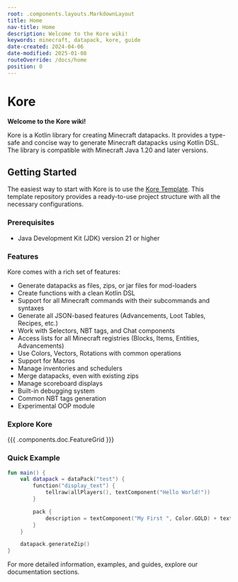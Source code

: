 ```yaml
---
root: .components.layouts.MarkdownLayout
title: Home
nav-title: Home
description: Welcome to the Kore wiki!
keywords: minecraft, datapack, kore, guide
date-created: 2024-04-06
date-modified: 2025-01-08
routeOverride: /docs/home
position: 0
---
```


# Kore

**Welcome to the Kore wiki!**

Kore is a Kotlin library for creating Minecraft datapacks. It provides a type-safe and concise way to generate Minecraft datapacks using
Kotlin DSL. The library is compatible with Minecraft Java 1.20 and later versions.

## Getting Started

The easiest way to start with Kore is to use the [Kore Template](https://github.com/Ayfri/Kore-Template). This template repository provides a ready-to-use project structure with all the necessary configurations.

### Prerequisites

-   Java Development Kit (JDK) version 21 or higher

### Features

Kore comes with a rich set of features:

-   Generate datapacks as files, zips, or jar files for mod-loaders
-   Create functions with a clean Kotlin DSL
-   Support for all Minecraft commands with their subcommands and syntaxes
-   Generate all JSON-based features (Advancements, Loot Tables, Recipes, etc.)
-   Work with Selectors, NBT tags, and Chat components
-   Access lists for all Minecraft registries (Blocks, Items, Entities, Advancements)
-   Use Colors, Vectors, Rotations with common operations
-   Support for Macros
-   Manage inventories and schedulers
-   Merge datapacks, even with existing zips
-   Manage scoreboard displays
-   Built-in debugging system
-   Common NBT tags generation
-   Experimental OOP module

### Explore Kore

{{{ .components.doc.FeatureGrid }}}

### Quick Example

```kotlin
fun main() {
    val datapack = dataPack("test") {
        function("display_text") {
            tellraw(allPlayers(), textComponent("Hello World!"))
        }

        pack {
            description = textComponent("My First ", Color.GOLD) + text("Kore", Color.AQUA) { bold = true }
        }
    }

    datapack.generateZip()
}
```

For more detailed information, examples, and guides, explore our documentation sections.
